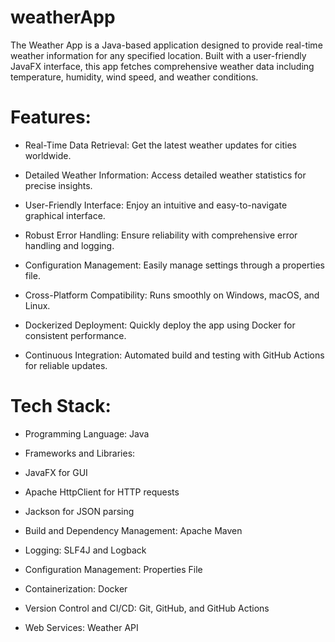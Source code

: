 # weatherApp
The Weather App is a Java-based application designed to provide real-time weather information for any specified location. Built with a user-friendly JavaFX interface, this app fetches comprehensive weather data including temperature, humidity, wind speed, and weather conditions.


# Features:

- Real-Time Data Retrieval: Get the latest weather updates for cities worldwide.

- Detailed Weather Information: Access detailed weather statistics for precise insights.

- User-Friendly Interface: Enjoy an intuitive and easy-to-navigate graphical interface.

- Robust Error Handling: Ensure reliability with comprehensive error handling and logging.

- Configuration Management: Easily manage settings through a properties file.

- Cross-Platform Compatibility: Runs smoothly on Windows, macOS, and Linux.

- Dockerized Deployment: Quickly deploy the app using Docker for consistent performance.

- Continuous Integration: Automated build and testing with GitHub Actions for reliable updates.

# Tech Stack:

- Programming Language: Java

- Frameworks and Libraries:

- JavaFX for GUI

- Apache HttpClient for HTTP requests

- Jackson for JSON parsing

- Build and Dependency Management: Apache Maven

- Logging: SLF4J and Logback

- Configuration Management: Properties File

- Containerization: Docker

- Version Control and CI/CD: Git, GitHub, and GitHub Actions

- Web Services: Weather API
